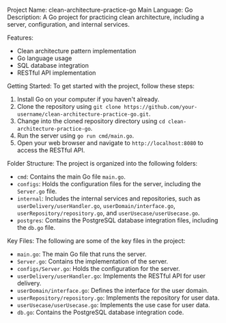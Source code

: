 Project Name: clean-architecture-practice-go
Main Language: Go
Description: A Go project for practicing clean architecture, including a server, configuration, and internal services.

Features:

* Clean architecture pattern implementation
* Go language usage
* SQL database integration
* RESTful API implementation

Getting Started:
To get started with the project, follow these steps:

1. Install Go on your computer if you haven't already.
2. Clone the repository using `git clone https://github.com/your-username/clean-architecture-practice-go.git`.
3. Change into the cloned repository directory using `cd clean-architecture-practice-go`.
4. Run the server using `go run cmd/main.go`.
5. Open your web browser and navigate to `http://localhost:8080` to access the RESTful API.

Folder Structure:
The project is organized into the following folders:

* `cmd`: Contains the main Go file `main.go`.
* `configs`: Holds the configuration files for the server, including the `Server.go` file.
* `internal`: Includes the internal services and repositories, such as `userDelivery/userHandler.go`, `userDomain/interface.go`, `userRepository/repository.go`, and `userUsecase/userUsecase.go`.
* `postgres`: Contains the PostgreSQL database integration files, including the `db.go` file.

Key Files:
The following are some of the key files in the project:

* `main.go`: The main Go file that runs the server.
* `Server.go`: Contains the implementation of the server.
* `configs/Server.go`: Holds the configuration for the server.
* `userDelivery/userHandler.go`: Implements the RESTful API for user delivery.
* `userDomain/interface.go`: Defines the interface for the user domain.
* `userRepository/repository.go`: Implements the repository for user data.
* `userUsecase/userUsecase.go`: Implements the use case for user data.
* `db.go`: Contains the PostgreSQL database integration code.